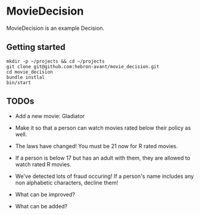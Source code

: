 # MovieDecision

MovieDecision is an example Decision.

## Getting started

```shell
mkdir -p ~/projects && cd ~/projects
git clone git@github.com:hebron-avant/movie_decision.git
cd movie_decision
bundle instlal
bin/start
```

## TODOs

* Add a new movie: Gladiator

* Make it so that a person can watch movies rated below their policy as well.

* The laws have changed! You must be 21 now for R rated movies.

* If a person is below 17 but has an adult with them, they are allowed to watch rated R movies.

* We've detected lots of fraud occuring! If a person's name includes any non alphabetic characters, decline them!

* What can be improved?

* What can be added?